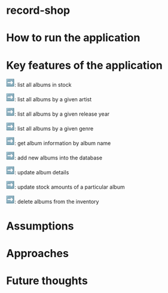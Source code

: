 # record-shop

# How to run the application

# Key features of the application
![img.png](img.png): list all albums in stock

![img.png](img.png): list all albums by a given artist

![img.png](img.png): list all albums by a given release year

![img.png](img.png): list all albums by a given genre

![img.png](img.png): get album information by album name

![img.png](img.png): add new albums into the database

![img.png](img.png): update album details

![img.png](img.png): update stock amounts of a particular album

![img.png](img.png): delete albums from the inventory 

# Assumptions

# Approaches
 
# Future thoughts



